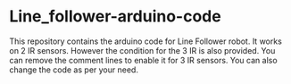 # Line_follower-arduino-code
This repository contains the arduino code for Line Follower robot. It works on 2 IR sensors. However the condition for the 3 IR is also provided. You can remove the comment lines to enable it for 3 IR sensors.  You can also change the code as per your need.
